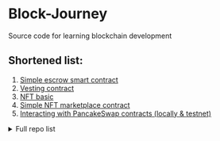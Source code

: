 # Block-Journey
Source code for learning blockchain development


## Shortened list:
1. [Simple escrow smart contract](https://github.com/santheipman/Escrow)
2. [Vesting contract](https://github.com/santheipman/Vesting-contract)
3. [NFT basic](https://github.com/santheipman/NFT-basic)
4. [Simple NFT marketplace contract](https://github.com/santheipman/NFT-Marketplace)
5. [Interacting with PancakeSwap contracts (locally & testnet)](https://github.com/santheipman/listing-on-pancakeswap)

<details>
<summary>Full repo list</summary>
1. [Simple ERC20 & BEP20 token contracts](https://github.com/santheipman/Create-simple-ERC20-BEP20-Tokens)<br>
2. [Tests for smart contract](https://github.com/santheipman/hardhat-test)<br>
3. [Simple escrow smart contract](https://github.com/santheipman/Escrow)<br>
4. [Vesting contract](https://github.com/santheipman/Vesting-contract)<br>
5. [ERC20 extended transfer functions](https://github.com/santheipman/Play-with-ERC20-Transfer)<br>
6. [NFT basic](https://github.com/santheipman/NFT-basic)<br>
7. [Simple NFT marketplace contract](https://github.com/santheipman/NFT-Marketplace)<br>
8. [Interacting with PancakeSwap contracts (locally & testnet)](https://github.com/santheipman/listing-on-pancakeswap)<br>
</details>
